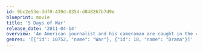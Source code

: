 ```yaml
---
id: 9bc2e53e-3df0-439d-835d-d848267b7d9e
blueprint: movie
title: '5 Days of War'
release_date: '2011-04-14'
overview: 'An American journalist and his cameraman are caught in the combat zone during the first Russian airstrikes against Georgia. Rescuing Tatia, a young Georgian schoolteacher separated from her family during the attack, the two reporters agree to help reunite her with her family in exchange for serving as their interpreter. As the three attempt to escape to safety, they witness--and document--the devastation from the full-scale crossfire and cold-blooded murder of innocent civilians.'
genres: '[{"id": 10752, "name": "War"}, {"id": 18, "name": "Drama"}]'
---
```

